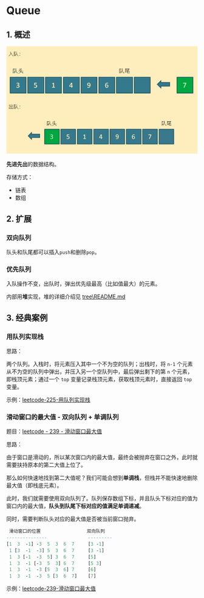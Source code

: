 # Queue

## 1. 概述

![pic](./img/queue1.png)

**先进先出**的数据结构。

存储方式：

- 链表
- 数组

## 2. 扩展

### 双向队列

队头和队尾都可以插入`push`和删除`pop`。

### 优先队列

入队操作不变，出队时，弹出优先级最高（比如值最大）的元素。

内部用**堆**实现，堆的详细介绍见 [tree\README.md](..\tree\README.md)

## 3. 经典案例

### 用队列实现栈

思路：

两个队列。入栈时，将元素压入其中一个不为空的队列；出栈时，将 `n-1` 个元素从不为空的队列中弹出，并压入另一个空队列中，最后弹出剩下的第 `n` 个元素，即栈顶元素；通过一个 `top` 变量记录栈顶元素，获取栈顶元素时，直接返回 `top` 变量。

示例：[leetcode-225-用队列实现栈](../../../exercise/leetcode/225用队列实现栈.cc)

### 滑动窗口的最大值 - 双向队列 + 单调队列

题目：[leetcode - 239 - 滑动窗口最大值](https://leetcode-cn.com/problems/sliding-window-maximum/)

思路：

由于窗口是滑动的，所以某次窗口内的最大值，最终会被抛弃在窗口之外，此时就需要扶持原本的第二大值上位了。

那么如何快速地找到第二大值呢？我们可能会想到**单调栈**，但栈并不能快速地删除最大值（即栈底元素）。

此时，我们就需要使用双向队列了。队列保存数组下标，并且队头下标对应的值为窗口内的最大值，**队头到队尾下标对应的值满足单调递减**。

同时，需要判断队头对应的最大值是否被当前窗口抛弃。

```e
 滑动窗口的位置                 双向队列
---------------               ---------
[1  3  -1] -3  5  3  6  7     [3 -1]
 1 [3  -1  -3] 5  3  6  7     [3 -1]
 1  3 [-1  -3  5] 3  6  7     [5]
 1  3  -1 [-3  5  3] 6  7     [5 3]
 1  3  -1  -3 [5  3  6] 7     [6]
 1  3  -1  -3  5 [3  6  7]    [7]
```

示例：[leetcode-239-滑动窗口最大值](../../../exercise/leetcode/239滑动窗口最大值.cc)

